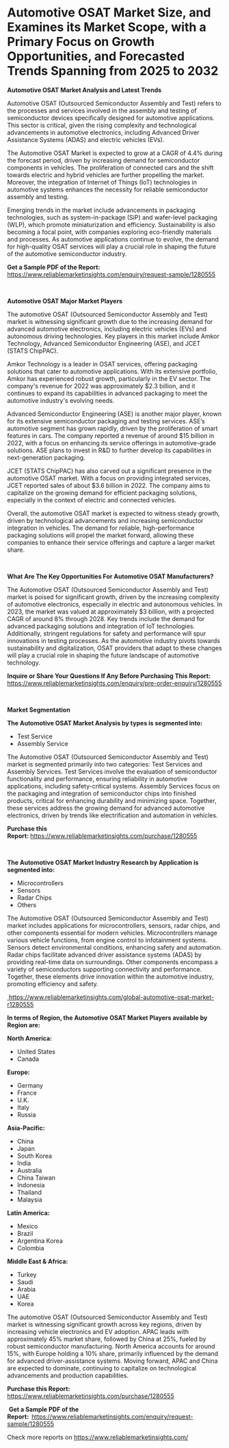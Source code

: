 <p><h1>Automotive OSAT Market Size, and Examines its Market Scope, with a Primary Focus on Growth Opportunities, and Forecasted Trends Spanning from 2025 to 2032</h1></p><p><strong>Automotive OSAT Market Analysis and Latest Trends</strong></p>
<p><p>Automotive OSAT (Outsourced Semiconductor Assembly and Test) refers to the processes and services involved in the assembly and testing of semiconductor devices specifically designed for automotive applications. This sector is critical, given the rising complexity and technological advancements in automotive electronics, including Advanced Driver Assistance Systems (ADAS) and electric vehicles (EVs).</p><p>The Automotive OSAT Market is expected to grow at a CAGR of 4.4% during the forecast period, driven by increasing demand for semiconductor components in vehicles. The proliferation of connected cars and the shift towards electric and hybrid vehicles are further propelling the market. Moreover, the integration of Internet of Things (IoT) technologies in automotive systems enhances the necessity for reliable semiconductor assembly and testing.</p><p>Emerging trends in the market include advancements in packaging technologies, such as system-in-package (SiP) and wafer-level packaging (WLP), which promote miniaturization and efficiency. Sustainability is also becoming a focal point, with companies exploring eco-friendly materials and processes. As automotive applications continue to evolve, the demand for high-quality OSAT services will play a crucial role in shaping the future of the automotive semiconductor industry.</p></p>
<p><strong>Get a Sample PDF of the Report:&nbsp;</strong> <a href="https://www.reliablemarketinsights.com/enquiry/request-sample/1280555?utm_campaign=2530&utm_medium=2&utm_source=Github&utm_content=ia&utm_term=24032025&utm_id=automotive-osat">https://www.reliablemarketinsights.com/enquiry/request-sample/1280555</a></p>
<p>&nbsp;</p>
<p><strong>Automotive OSAT Major Market Players</strong></p>
<p><p>The automotive OSAT (Outsourced Semiconductor Assembly and Test) market is witnessing significant growth due to the increasing demand for advanced automotive electronics, including electric vehicles (EVs) and autonomous driving technologies. Key players in this market include Amkor Technology, Advanced Semiconductor Engineering (ASE), and JCET (STATS ChipPAC).</p><p>Amkor Technology is a leader in OSAT services, offering packaging solutions that cater to automotive applications. With its extensive portfolio, Amkor has experienced robust growth, particularly in the EV sector. The company's revenue for 2022 was approximately $2.3 billion, and it continues to expand its capabilities in advanced packaging to meet the automotive industry's evolving needs.</p><p>Advanced Semiconductor Engineering (ASE) is another major player, known for its extensive semiconductor packaging and testing services. ASE’s automotive segment has grown rapidly, driven by the proliferation of smart features in cars. The company reported a revenue of around $15 billion in 2022, with a focus on enhancing its service offerings in automotive-grade solutions. ASE plans to invest in R&D to further develop its capabilities in next-generation packaging.</p><p>JCET (STATS ChipPAC) has also carved out a significant presence in the automotive OSAT market. With a focus on providing integrated services, JCET reported sales of about $3.6 billion in 2022. The company aims to capitalize on the growing demand for efficient packaging solutions, especially in the context of electric and connected vehicles.</p><p>Overall, the automotive OSAT market is expected to witness steady growth, driven by technological advancements and increasing semiconductor integration in vehicles. The demand for reliable, high-performance packaging solutions will propel the market forward, allowing these companies to enhance their service offerings and capture a larger market share.</p></p>
<p>&nbsp;</p>
<p><strong>What Are The Key Opportunities For Automotive OSAT Manufacturers?</strong></p>
<p><p>The Automotive OSAT (Outsourced Semiconductor Assembly and Test) market is poised for significant growth, driven by the increasing complexity of automotive electronics, especially in electric and autonomous vehicles. In 2023, the market was valued at approximately $3 billion, with a projected CAGR of around 8% through 2028. Key trends include the demand for advanced packaging solutions and integration of IoT technologies. Additionally, stringent regulations for safety and performance will spur innovations in testing processes. As the automotive industry pivots towards sustainability and digitalization, OSAT providers that adapt to these changes will play a crucial role in shaping the future landscape of automotive technology.</p></p>
<p><strong>Inquire or Share Your Questions If Any Before Purchasing This Report:</strong> <a href="https://www.reliablemarketinsights.com/enquiry/pre-order-enquiry/1280555?utm_campaign=2530&utm_medium=2&utm_source=Github&utm_content=ia&utm_term=24032025&utm_id=automotive-osat">https://www.reliablemarketinsights.com/enquiry/pre-order-enquiry/1280555</a></p>
<p>&nbsp;</p>
<p><strong>Market Segmentation</strong></p>
<p><strong>The Automotive OSAT Market Analysis by types is segmented into:</strong></p>
<p><ul><li>Test Service</li><li>Assembly Service</li></ul></p>
<p><p>The Automotive OSAT (Outsourced Semiconductor Assembly and Test) market is segmented primarily into two categories: Test Services and Assembly Services. Test Services involve the evaluation of semiconductor functionality and performance, ensuring reliability in automotive applications, including safety-critical systems. Assembly Services focus on the packaging and integration of semiconductor chips into finished products, critical for enhancing durability and minimizing space. Together, these services address the growing demand for advanced automotive electronics, driven by trends like electrification and automation in vehicles.</p></p>
<p><strong>Purchase this Report:&nbsp;</strong><a href="https://www.reliablemarketinsights.com/purchase/1280555?utm_campaign=2530&utm_medium=2&utm_source=Github&utm_content=ia&utm_term=24032025&utm_id=automotive-osat">https://www.reliablemarketinsights.com/purchase/1280555</a></p>
<p>&nbsp;</p>
<p><strong>The Automotive OSAT Market Industry Research by Application is segmented into:</strong></p>
<p><ul><li>Microcontrollers</li><li>Sensors</li><li>Radar Chips</li><li>Others</li></ul></p>
<p><p>The Automotive OSAT (Outsourced Semiconductor Assembly and Test) market includes applications for microcontrollers, sensors, radar chips, and other components essential for modern vehicles. Microcontrollers manage various vehicle functions, from engine control to infotainment systems. Sensors detect environmental conditions, enhancing safety and automation. Radar chips facilitate advanced driver assistance systems (ADAS) by providing real-time data on surroundings. Other components encompass a variety of semiconductors supporting connectivity and performance. Together, these elements drive innovation within the automotive industry, promoting efficiency and safety.</p></p>
<p><a href="https://www.reliablemarketinsights.com/global-automotive-osat-market-r1280555?utm_campaign=2530&utm_medium=2&utm_source=Github&utm_content=ia&utm_term=24032025&utm_id=automotive-osat">&nbsp;https://www.reliablemarketinsights.com/global-automotive-osat-market-r1280555</a></p>
<p><strong>In terms of Region, the Automotive OSAT Market Players available by Region are:</strong></p>
<p>
    <p> <strong> North America: </strong>
        <ul>
            <li>United States</li>
            <li>Canada</li>
        </ul>
        </p> 
    <p> <strong> Europe: </strong>
        <ul>
            <li>Germany</li>
            <li>France</li>
            <li>U.K.</li>
            <li>Italy</li>
            <li>Russia</li>
        </ul>
        </p> 
    <p> <strong> Asia-Pacific: </strong>
        <ul>
            <li>China</li>
            <li>Japan</li>
            <li>South Korea</li>
            <li>India</li>
            <li>Australia</li>
            <li>China Taiwan</li>
            <li>Indonesia</li>
            <li>Thailand</li>
            <li>Malaysia</li>
        </ul>
        </p> 
    <p> <strong> Latin America: </strong>
        <ul>
            <li>Mexico</li>
            <li>Brazil</li>
            <li>Argentina Korea</li>
            <li>Colombia</li>
        </ul>
        </p> 
    <p> <strong> Middle East & Africa: </strong>
        <ul>
            <li>Turkey</li>
            <li>Saudi</li>
            <li>Arabia</li>
            <li>UAE</li>
            <li>Korea</li>
        </ul>
    </p>
    </p>
<p><p>The automotive OSAT (Outsourced Semiconductor Assembly and Test) market is witnessing significant growth across key regions, driven by increasing vehicle electronics and EV adoption. APAC leads with approximately 45% market share, followed by China at 25%, fueled by robust semiconductor manufacturing. North America accounts for around 15%, with Europe holding a 10% share, primarily influenced by the demand for advanced driver-assistance systems. Moving forward, APAC and China are expected to dominate, continuing to capitalize on technological advancements and production capabilities.</p></p>
<p><strong>Purchase this Report: </strong><a href="https://www.reliablemarketinsights.com/purchase/1280555?utm_campaign=2530&utm_medium=2&utm_source=Github&utm_content=ia&utm_term=24032025&utm_id=automotive-osat">https://www.reliablemarketinsights.com/purchase/1280555</a></p>
<p>&nbsp;<strong>Get a Sample PDF of the Report:&nbsp;&nbsp;</strong><a href="https://www.reliablemarketinsights.com/enquiry/request-sample/1280555?utm_campaign=2530&utm_medium=2&utm_source=Github&utm_content=ia&utm_term=24032025&utm_id=automotive-osat">https://www.reliablemarketinsights.com/enquiry/request-sample/1280555</a></p>
<p><strong></strong></p>
<p>Check more reports on <a href="https://www.reliablemarketinsights.com/?utm_campaign=2530&utm_medium=2&utm_source=Github&utm_content=ia&utm_term=24032025&utm_id=automotive-osat">https://www.reliablemarketinsights.com/</a></p>